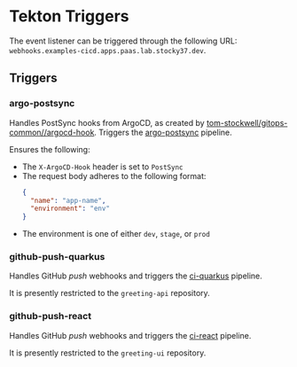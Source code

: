 # Tekton Triggers

The event listener can be triggered through the following URL: `webhooks.examples-cicd.apps.paas.lab.stocky37.dev`.

## Triggers

### argo-postsync

Handles PostSync hooks from ArgoCD, as created by [tom-stockwell/gitops-common//argocd-hook](https://github.com/tom-stockwell/gitops-common/tree/main/argocd-hook).
Triggers the [argo-postsync](../pipelines#argo-postsync) pipeline. 

Ensures the following:

- The `X-ArgoCD-Hook` header is set to `PostSync`
- The request body adheres to the following format:
    ```json
    {
      "name": "app-name",
      "environment": "env"
    }
    ```
- The environment is one of either `dev`, `stage`, or `prod`


### github-push-quarkus

Handles GitHub _push_  webhooks and triggers the [ci-quarkus](../pipelines#ci-quarkus) pipeline.

It is presently restricted to the `greeting-api` repository.

### github-push-react

Handles GitHub _push_ webhooks and triggers the [ci-react](../pipelines#ci-react) pipeline.

It is presently restricted to the `greeting-ui` repository.
